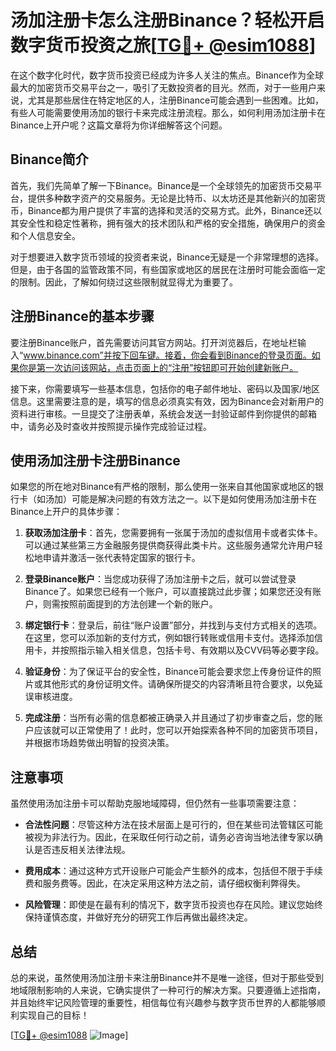 # 汤加注册卡怎么注册Binance？轻松开启数字货币投资之旅[[TG💪+ @esim1088](https://t.me/s/esim1088)]

在这个数字化时代，数字货币投资已经成为许多人关注的焦点。Binance作为全球最大的加密货币交易平台之一，吸引了无数投资者的目光。然而，对于一些用户来说，尤其是那些居住在特定地区的人，注册Binance可能会遇到一些困难。比如，有些人可能需要使用汤加的银行卡来完成注册流程。那么，如何利用汤加注册卡在Binance上开户呢？这篇文章将为你详细解答这个问题。

## Binance简介

首先，我们先简单了解一下Binance。Binance是一个全球领先的加密货币交易平台，提供多种数字资产的交易服务。无论是比特币、以太坊还是其他新兴的加密货币，Binance都为用户提供了丰富的选择和灵活的交易方式。此外，Binance还以其安全性和稳定性著称，拥有强大的技术团队和严格的安全措施，确保用户的资金和个人信息安全。

对于想要进入数字货币领域的投资者来说，Binance无疑是一个非常理想的选择。但是，由于各国的监管政策不同，有些国家或地区的居民在注册时可能会面临一定的限制。因此，了解如何绕过这些限制就显得尤为重要了。

## 注册Binance的基本步骤

要注册Binance账户，首先需要访问其官方网站。打开浏览器后，在地址栏输入“www.binance.com”并按下回车键。接着，你会看到Binance的登录页面。如果你是第一次访问该网站，点击页面上的“注册”按钮即可开始创建新账户。

接下来，你需要填写一些基本信息，包括你的电子邮件地址、密码以及国家/地区信息。这里需要注意的是，填写的信息必须真实有效，因为Binance会对新用户的资料进行审核。一旦提交了注册表单，系统会发送一封验证邮件到你提供的邮箱中，请务必及时查收并按照提示操作完成验证过程。

## 使用汤加注册卡注册Binance

如果您的所在地对Binance有严格的限制，那么使用一张来自其他国家或地区的银行卡（如汤加）可能是解决问题的有效方法之一。以下是如何使用汤加注册卡在Binance上开户的具体步骤：

1. **获取汤加注册卡**：首先，您需要拥有一张属于汤加的虚拟信用卡或者实体卡。可以通过某些第三方金融服务提供商获得此类卡片。这些服务通常允许用户轻松地申请并激活一张代表特定国家的银行卡。

2. **登录Binance账户**：当您成功获得了汤加注册卡之后，就可以尝试登录Binance了。如果您已经有一个账户，可以直接跳过此步骤；如果您还没有账户，则需按照前面提到的方法创建一个新的账户。

3. **绑定银行卡**：登录后，前往“账户设置”部分，并找到与支付方式相关的选项。在这里，您可以添加新的支付方式，例如银行转账或信用卡支付。选择添加信用卡，并按照指示输入相关信息，包括卡号、有效期以及CVV码等必要字段。

4. **验证身份**：为了保证平台的安全性，Binance可能会要求您上传身份证件的照片或其他形式的身份证明文件。请确保所提交的内容清晰且符合要求，以免延误审核进度。

5. **完成注册**：当所有必需的信息都被正确录入并且通过了初步审查之后，您的账户应该就可以正常使用了！此时，您可以开始探索各种不同的加密货币项目，并根据市场趋势做出明智的投资决策。

## 注意事项

虽然使用汤加注册卡可以帮助克服地域障碍，但仍然有一些事项需要注意：

- **合法性问题**：尽管这种方法在技术层面上是可行的，但在某些司法管辖区可能被视为非法行为。因此，在采取任何行动之前，请务必咨询当地法律专家以确认是否违反相关法律法规。
  
- **费用成本**：通过这种方式开设账户可能会产生额外的成本，包括但不限于手续费和服务费等。因此，在决定采用这种方法之前，请仔细权衡利弊得失。

- **风险管理**：即使是在最有利的情况下，数字货币投资也存在风险。建议您始终保持谨慎态度，并做好充分的研究工作后再做出最终决定。

## 总结

总的来说，虽然使用汤加注册卡来注册Binance并不是唯一途径，但对于那些受到地域限制影响的人来说，它确实提供了一种可行的解决方案。只要遵循上述指南，并且始终牢记风险管理的重要性，相信每位有兴趣参与数字货币世界的人都能够顺利实现自己的目标！

[[TG💪+ @esim1088](https://t.me/s/esim1088) ![Image](https://i.postimg.cc/4NQfJmqS/Snipaste-2025-05-13-00-14-12.png)]
